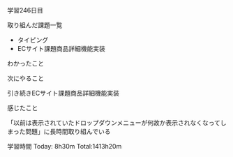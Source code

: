 学習246日目

取り組んだ課題一覧

- タイピング
- ECサイト課題商品詳細機能実装


わかったこと

次にやること

引き続きECサイト課題商品詳細機能実装

感じたこと

「以前は表示されていたドロップダウンメニューが何故か表示されなくなってしまった問題」に長時間取り組んでいる

学習時間 Today: 8h30m Total:1413h20m